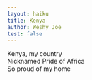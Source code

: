 ```yaml
---
layout: haiku
title: Kenya
author: Weshy Joe
test: false
---
```


Kenya, my country<br>
Nicknamed Pride of Africa<br>
So proud of my home<br>
